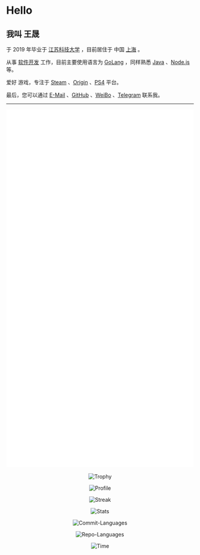 # Hello

## 我叫 王晟

于 2019 年毕业于 [江苏科技大学](http://www.just.edu.cn) ，目前居住于 中国 [上海](https://www.google.com/maps/place/Shanghai,+China) 。

从事 [软件开发]() 工作，目前主要使用语言为 [GoLang](https://golang.org) ，同样熟悉 [Java](https://java.com) 、[Node.js](https://nodejs.org) 等。

爱好 游戏，专注于 [Steam](https://store.steampowered.com) 、[Origin](https://www.origin.com) 、[PS4](https://www.playstation.com) 平台。

最后，您可以通过 [E-Mail](mailto:justwangsheng@gmail.com) 、[GitHub](https://github.com/starudream) 、[WeiBo](https://weibo.com/StarUDream) 、[Telegram](https://t.me/wangsheng) 联系我。

---

<div style="text-align: center;">

![Metrics](./github-metrics.svg)

![Trophy](https://github-profile-trophy.vercel.app/?username=starudream&no-bg=true&column=-1&margin-w=5)

![Profile](http://github-profile-summary-cards.vercel.app/api/cards/profile-details?username=starudream&theme=github)

![Streak](https://streak-stats.demolab.com?user=starudream&date_format=%5BY.%5Dn.j&exclude_days=Sun%2CSat)

![Stats](http://github-profile-summary-cards.vercel.app/api/cards/stats?username=starudream&theme=github)

![Commit-Languages](http://github-profile-summary-cards.vercel.app/api/cards/most-commit-language?username=starudream&theme=github)

![Repo-Languages](http://github-profile-summary-cards.vercel.app/api/cards/repos-per-language?username=starudream&theme=github)

![Time](http://github-profile-summary-cards.vercel.app/api/cards/productive-time?username=starudream&theme=github&utcOffset=8)

</div>
